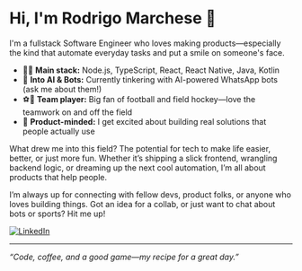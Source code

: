 # Hi, I'm Rodrigo Marchese 👋

I'm a fullstack Software Engineer who loves making products—especially the kind that automate everyday tasks and put a smile on someone's face.

- 🧑‍💻 **Main stack:** Node.js, TypeScript, React, React Native, Java, Kotlin
- 🤖 **Into AI & Bots:** Currently tinkering with AI-powered WhatsApp bots (ask me about them!)
- ⚽🏑 **Team player:** Big fan of football and field hockey—love the teamwork on and off the field
- 🚀 **Product-minded:** I get excited about building real solutions that people actually use

What drew me into this field? The potential for tech to make life easier, better, or just more fun. Whether it’s shipping a slick frontend, wrangling backend logic, or dreaming up the next cool automation, I’m all about products that help people.

I’m always up for connecting with fellow devs, product folks, or anyone who loves building things. Got an idea for a collab, or just want to chat about bots or sports? Hit me up!

[![LinkedIn](https://img.shields.io/badge/LinkedIn-blue?logo=linkedin&style=flat-square)](https://www.linkedin.com/in/rodrigo-marchese-8b4375171/)

---

_“Code, coffee, and a good game—my recipe for a great day.”_
